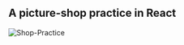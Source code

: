 ## A picture-shop practice in React

![Shop-Practice](https://github.com/Debiday/scrimba-react/blob/master/pic-shop/public/pic-shop.gif)
